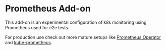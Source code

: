 # Prometheus Add-on

This add-on is an experimental configuration of k8s monitoring using Prometheus used for e2e tests.

For production use check out more mature setups like [Prometheus Operator](https://github.com/coreos/prometheus-operator) and [kube-prometheus](https://github.com/coreos/prometheus-operator/tree/master/contrib/kube-prometheus).